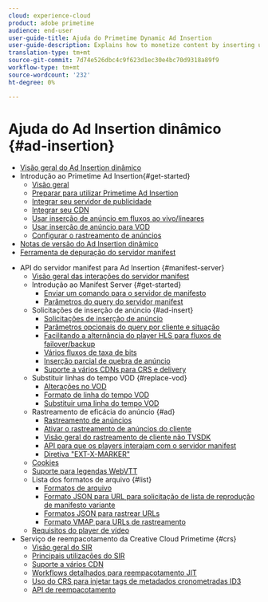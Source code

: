 ```yaml
---
cloud: experience-cloud
product: adobe primetime
audience: end-user
user-guide-title: Ajuda do Primetime Dynamic Ad Insertion
user-guide-description: Explains how to monetize content by inserting user-targeted dynamic ads on the server and engage audience with personalized ads.
translation-type: tm+mt
source-git-commit: 7d74e526dbc4c9f623d1ec30e4bc70d9318a89f9
workflow-type: tm+mt
source-wordcount: '232'
ht-degree: 0%

---
```



# Ajuda do Ad Insertion dinâmico {#ad-insertion}

+ [Visão geral do Ad Insertion dinâmico](home.md)
+ Introdução ao Primetime Ad Insertion{#get-started}
   + [Visão geral](get-started-ptai.md)
   + [Preparar para utilizar Primetime Ad Insertion](setup-ptai.md)
   + [Integrar seu servidor de publicidade](integrate-ad-server.md)
   + [Integrar seu CDN](integrate-cdn.md)
   + [Usar inserção de anúncio em fluxos ao vivo/lineares](ad-insertion-live-linear-stream.md)
   + [Usar inserção de anúncio para VOD](ad-insertion-vod.md)
   + [Configurar o rastreamento de anúncios](set-up-ad-tracking.md)
+ [Notas de versão do Ad Insertion dinâmico](https://docs.adobe.com/content/help/en/primetime/release-notes/ptai/ptai-19x-release-notes.html)
+ [Ferramenta de depuração do servidor manifest](manifest-server-debugging-tool.md)

<!-- + [Server Side Ad Insertion debugging dashboard](ssai-debugging-dashboard.md)-->
+ API do servidor manifest para Ad Insertion {#manifest-server}
   + [Visão geral das interações do servidor manifest](msapi-topics/ms-overview.md)
   + Introdução ao Manifest Server {#get-started}
      + [Enviar um comando para o servidor de manifesto](msapi-topics/ms-getting-started/ms-sending-cmd.md)
      + [Parâmetros do query do servidor manifest](msapi-topics/ms-getting-started/ms-api-query-params.md)
   + Solicitações de inserção de anúncio {#ad-insert}
      + [Solicitações de inserção de anúncio](msapi-topics/ms-insert-ads/ms-ad-insert.md)
      + [Parâmetros opcionais do query por cliente e situação](msapi-topics/ms-insert-ads/ms-api-query-param-situation.md)
      + [Facilitando a alternância do player HLS para fluxos de failover/backup](msapi-topics/ms-insert-ads/hls-switching-to-failover.md)
      + [Vários fluxos de taxa de bits](msapi-topics/ms-insert-ads/ms-api-mbr-streams.md)
      + [Inserção parcial de quebra de anúncio](msapi-topics/ms-insert-ads/partial-ad-break-insetion.md)
      + [Suporte a vários CDNs para CRS e delivery](msapi-topics/ms-insert-ads/ms-api-multi-cdns-for-crs.md)
   + Substituir linhas do tempo VOD {#replace-vod}
      + [Alterações no VOD](msapi-topics/ms-changes-vod-timeline/ms-replace-vod-timeline.md)
      + [Formato de linha do tempo VOD](msapi-topics/ms-changes-vod-timeline/ms-api-timeline-format.md)
      + [Substituir uma linha do tempo VOD](msapi-topics/ms-changes-vod-timeline/t-ms-replace-vod-timeline.md)
   + Rastreamento de eficácia do anúncio {#ad}
      + [Rastreamento de anúncios](msapi-topics/ms-at-effectiveness/ms-at-overview.md)
      + [Ativar o rastreamento de anúncios do cliente](msapi-topics/ms-at-effectiveness/ms-enable-client-side-ad-tracking.md)
      + [Visão geral do rastreamento de cliente não TVSDK](msapi-topics/ms-at-effectiveness/notvsdk-csat-overview.md)
      + [API para que os players interajam com o servidor manifest](msapi-topics/ms-at-effectiveness/notvsdk-csat-ms-interface.md)
      + [Diretiva &quot;EXT-X-MARKER&quot;](msapi-topics/ms-at-effectiveness/ms-api-playlists.md)
   + [Cookies](msapi-topics/ms-cookies.md)
   + [Suporte para legendas WebVTT](msapi-topics/ms-webvtt-captions.md)
   + Lista dos formatos de arquivo {#list}
      + [Formatos de arquivo](msapi-topics/ms-list-file-formats/ms-api-file-formats.md)
      + [Formato JSON para URL para solicitação de lista de reprodução de manifesto variante](msapi-topics/ms-list-file-formats/ms-json-m3u8.md)
      + [Formatos JSON para rastrear URLs](msapi-topics/ms-list-file-formats/notvsdk-csat-sidecar.md)
      + [Formato VMAP para URLs de rastreamento](msapi-topics/ms-list-file-formats/notvsdk-csat-vmap.md)
   + [Requisitos do player de vídeo](msapi-topics/ms-player-req.md)
+ Serviço de reempacotamento da Creative Cloud Primetime {#crs}
   + [Visão geral do SIR](creative-repackaging-service/crs-overview.md)
   + [Principais utilizações do SIR](creative-repackaging-service/jit-async-hls-conv.md)
   + [Suporte a vários CDN](creative-repackaging-service/multi-cdn-supportt.md)
   + [Workflows detalhados para reempacotamento JIT](creative-repackaging-service/jit-repackage.md)
   + [Uso do CRS para injetar tags de metadados cronometradas ID3](creative-repackaging-service/inject-id3.md)
   + [API de reempacotamento](creative-repackaging-service/api-repackage.md)
